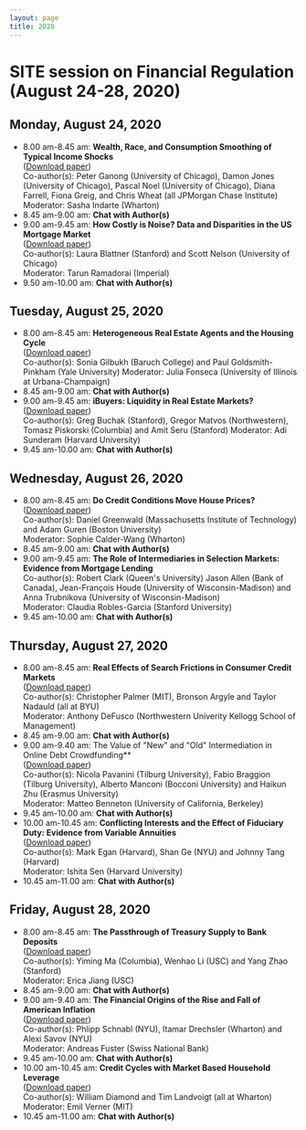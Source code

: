 ```yaml
---
layout: page
title: 2020
---
```


# SITE session on Financial Regulation (August 24-28, 2020)

## Monday, August 24, 2020
*	8.00 am-8.45 am: **Wealth, Race, and Consumption Smoothing of Typical Income Shocks**\
([Download paper](https://drive.google.com/file/d/1Gbq94mJ0RgdZ_3Ybl1VVds2FZl7CAjWn/view?usp=sharing))\
Co-author(s): Peter Ganong (University of Chicago), Damon Jones (University of Chicago), Pascal Noel (University of Chicago), Diana Farrell, Fiona Greig, and Chris Wheat (all JPMorgan Chase Institute)\
Moderator: Sasha Indarte (Wharton)
* 8.45 am-9.00 am: **Chat with Author(s)**
*	9.00 am-9.45 am: **How Costly is Noise? Data and Disparities in the US Mortgage Market**\
([Download paper](https://arxiv.org/abs/2105.07554))\
Co-author(s): Laura Blattner (Stanford) and Scott Nelson (University of Chicago)\
Moderator: Tarun Ramadorai (Imperial)
* 9.50 am-10.00 am: **Chat with Author(s)**

## Tuesday, August 25, 2020
*	8.00 am-8.45 am: **Heterogeneous Real Estate Agents and the Housing Cycle**\
([Download paper](https://drive.google.com/file/d/144qiyL-aHSeQVJJoS5PhU4cHKHb8HlY1/view?usp=sharing))\
Co-author(s): Sonia Gilbukh (Baruch College) and Paul Goldsmith-Pinkham (Yale University)
Moderator: Julia Fonseca (University of Illinois at Urbana-Champaign)
* 8.45 am-9.00 am: **Chat with Author(s)**
*	9.00 am-9.45 am: **iBuyers: Liquidity in Real Estate Markets?**\
([Download paper](https://ireus.nus.edu.sg/wp-content/uploads/2020/10/iBuyers-Liquidity-in-Real-Estate-Markets-by-Tomasz-Piskorski-.pdf))\
Co-author(s): Greg Buchak (Stanford), Gregor Matvos (Northwestern), Tomasz Piskorski (Columbia) and Amit Seru (Stanford)
Moderator: Adi Sunderam (Harvard University)
* 9.45 am-10.00 am: **Chat with Author(s)**

## Wednesday, August 26, 2020
*	8.00 am-8.45 am: **Do Credit Conditions Move House Prices?**\
([Download paper](https://drive.google.com/file/d/1TWvIVjaUWQoSP5KHjoxXlbC8VGo5eQzJ/view?usp=sharing))\
Co-author(s): Daniel Greenwald (Massachusetts Institute of Technology) and Adam Guren (Boston University)\
Moderator: Sophie Calder-Wang (Wharton)
* 8.45 am-9.00 am: **Chat with Author(s)**
*	9.00 am-9.45 am: **The Role of Intermediaries in Selection Markets: Evidence from Mortgage Lending**\
Co-author(s): Robert Clark (Queen's University) Jason Allen (Bank of Canada), Jean-François Houde (University of Wisconsin-Madison) and Anna Trubnikova (University of Wisconsin-Madison)\
Moderator: Claudia Robles-Garcia (Stanford University)
* 9.45 am-10.00 am: **Chat with Author(s)**

## Thursday, August 27, 2020
*	8.00 am-8.45 am: **Real Effects of Search Frictions in Consumer Credit Markets**\
([Download paper](https://drive.google.com/file/d/1UiPce_vA6GPlB8C5Fx7M_HyEtBpKc8Zq/view?usp=sharing))\
Co-author(s): Christopher Palmer (MIT), Bronson Argyle and Taylor Nadauld (all at BYU)\
Moderator: Anthony DeFusco (Northwestern Univerity Kellogg School of Management)
* 8.45 am-9.00 am: **Chat with Author(s)**
*	9.00 am-9.40 am: The Value of "New" and "Old" Intermediation in Online Debt Crowdfunding**\
([Download paper](https://drive.google.com/file/d/1DjdeNQxcjFM9jwnxT_OS3KrT8RYPfyS0/view?usp=sharing))\
Co-author(s): Nicola Pavanini (Tilburg University), Fabio Braggion (Tilburg University), Alberto Manconi (Bocconi University) and Haikun Zhu (Erasmus University)\
Moderator: Matteo Benneton (University of California, Berkeley)
* 9.45 am-10.00 am: **Chat with Author(s)**
*	10.00 am-10.45 am: **Conflicting Interests and the Effect of Fiduciary Duty: Evidence from Variable Annuities**\
([Download paper](https://drive.google.com/file/d/1356fGql59gworRQyWlD-euC-8apxXfHo/view?usp=sharing))\
Co-author(s): Mark Egan (Harvard), Shan Ge (NYU) and Johnny Tang (Harvard)\
Moderator: Ishita Sen (Harvard University)
* 10.45 am-11.00 am: **Chat with Author(s)**

## Friday, August 28, 2020

*	8.00 am-8.45 am: **The Passthrough of Treasury Supply to Bank Deposits**\
([Download paper](https://drive.google.com/file/d/1jOgW8Zrb1K2i-JJz5oQcg7I_3WUNEoYv/view?usp=sharing))\
Co-author(s): Yiming Ma (Columbia), Wenhao Li (USC) and Yang Zhao (Stanford)\
Moderator: Erica Jiang (USC)
* 8.45 am-9.00 am: **Chat with Author(s)**
*	9.00 am-9.40 am:	**The Financial Origins of the Rise and Fall of American Inflation**\
([Download paper](https://drive.google.com/file/d/1-81SvEWqJovQU1nmn7xDbCJW5BMC-vwK/view?usp=sharing))\
Co-author(s): Phlipp Schnabl (NYU), Itamar Drechsler (Wharton) and Alexi Savov (NYU)\
Moderator: Andreas Fuster (Swiss National Bank)
* 9.45 am-10.00 am: **Chat with Author(s)**
*	10.00 am-10.45 am:	**Credit Cycles with Market Based Household Leverage**\
([Download paper](https://poseidon01.ssrn.com/delivery.php?ID=458117106069070082116104080102084118051053051021058043068124065104101119011076081102036054032126054012052112019019089096075014038007053017081066018117002017082083101047050010105100015003106084021068116091122114095070023100097100119103120073069121003027&EXT=pdf&INDEX=TRUE))\
Co-author(s): William Diamond and Tim Landvoigt (all at Wharton)\
Moderator: Emil Verner (MIT)
* 10.45 am-11.00 am: **Chat with Author(s)**
